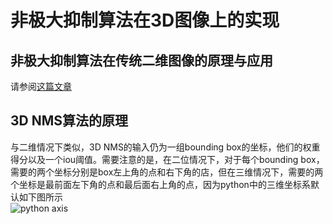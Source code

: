 # 非极大抑制算法在3D图像上的实现
## 非极大抑制算法在传统二维图像的原理与应用
请参阅[这篇文章](https://www.jianshu.com/p/742bbcba2794)
## 3D NMS算法的原理
与二维情况下类似，3D NMS的输入仍为一组bounding box的坐标，他们的权重得分以及一个iou阈值。需要注意的是，在二位情况下，对于每个bounding box，需要的两个坐标分别是box左上角的点和右下角的店，但在三维情况下，需要的两个坐标是最前面左下角的点和最后面右上角的点，因为python中的三维坐标系默认如下图所示 </br>
![python axis](https://ibb.co/1GRNFyw)